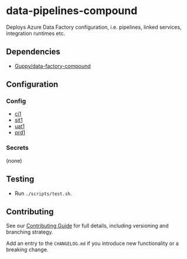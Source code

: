 # data-pipelines-compound

Deploys Azure Data Factory configuration, i.e. pipelines, linked services, integration runtimes etc.

## Dependencies

- [Guppy/data-factory-compound](https://dev.azure.com/mpcoderepo/Guppy/_git/data-factory-compound)

## Configuration

### Config

* [ci1](https://dev.azure.com/mpcoderepo/Guppy/_git/fat-config?path=/config/compounds/data-pipelines-test/ci1)
* [sit1](https://dev.azure.com/mpcoderepo/Guppy/_git/sit-config?path=/config/compounds/data-pipelines-test/sit1)
* [uat1](https://dev.azure.com/mpcoderepo/Guppy/_git/uat-config?path=/config/compounds/data-pipelines-test/uat1)
* [prd1](https://dev.azure.com/mpcoderepo/Guppy/_git/prd-config?path=/config/compounds/data-pipelines-test/prd1)

### Secrets

(none)

## Testing

* Run `./scripts/test.sh`.

## Contributing

See our [Contributing Guide][contributing] for full details,
including versioning and branching strategy.

Add an entry to the `CHANGELOG.md` if you introduce new functionality or a breaking change.

[contributing]: https://ctapdocs-prudentialplc.msappproxy.net/docs/contributing/ "Contributing"
